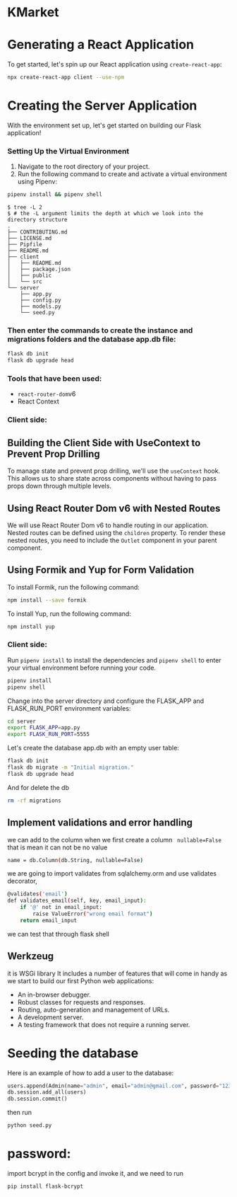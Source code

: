 # KMarket


 # Generating a React Application

To get started, let's spin up our React application using `create-react-app`:

```sh
npx create-react-app client --use-npm
```

# Creating the Server Application

With the environment set up, let's get started on building our Flask application!

### Setting Up the Virtual Environment

1. Navigate to the root directory of your project.
2. Run the following command to create and activate a virtual environment using Pipenv:

```bash
pipenv install && pipenv shell
```

```console
$ tree -L 2
$ # the -L argument limits the depth at which we look into the directory structure
.
├── CONTRIBUTING.md
├── LICENSE.md
├── Pipfile
├── README.md
├── client
│   ├── README.md
│   ├── package.json
│   ├── public
│   └── src
└── server
    ├── app.py
    ├── config.py
    ├── models.py
    └── seed.py
```
### Then enter the commands to create the instance and migrations folders and the database app.db file:
```bash
flask db init
flask db upgrade head
```

### Tools that have been used:
- `react-router-dom`v6
- React Context

### Client side:
## Building the Client Side with UseContext to Prevent Prop Drilling

To manage state and prevent prop drilling, we'll use the `useContext` hook. This allows us to share state across components without having to pass props down through multiple levels.

## Using React Router Dom v6 with Nested Routes

We will use React Router Dom v6 to handle routing in our application. Nested routes can be defined using the `children` property. To render these nested routes, you need to include the `Outlet` component in your parent component.


## Using Formik and Yup for Form Validation

To install Formik, run the following command:

```sh
npm install --save formik
```
To install Yup, run the following command:
```sh
npm install yup
```


### Client side:
Run `pipenv install` to install the dependencies and `pipenv shell` to enter your virtual environment before running your code.

```sh
pipenv install
pipenv shell
```
Change into the server directory and configure the FLASK_APP and FLASK_RUN_PORT environment variables:

```sh
cd server
export FLASK_APP=app.py
export FLASK_RUN_PORT=5555
```

Let's create the database app.db with an empty user table:
```sh
flask db init
flask db migrate -m "Initial migration."
flask db upgrade head
```
And for delete the db 
```sh
rm -rf migrations
```
## Implement validations and error handling
we can add to the column when we first create a column ``` nullable=False``` that is mean it can not be no value 
```sh
name = db.Column(db.String, nullable=False)
```
we are going to import validates from sqlalchemy.orm and use validates decorator, 

```sh
@validates('email')
def validates_email(self, key, email_input):
    if '@' not in email_input:
        raise ValueError("wrong email format")
    return email_input
```
we can test that through flask shell

## Werkzeug
it is WSGi library It includes a number of features that will come in handy as we start to build our first Python web applications:

- An in-browser debugger.
- Robust classes for requests and responses.
- Routing, auto-generation and management of URLs.
- A development server.
- A testing framework that does not require a running server.


# Seeding the database
Here is an example of how to add a user to the database:

```python
users.append(Admin(name="admin", email="admin@gmail.com", password="1234"))
db.session.add_all(users)
db.session.commit()
```
then run
```sh
python seed.py
```


# password: 
import bcrypt in the config and invoke it, and we need to run 
```sh
pip install flask-bcrypt
```

